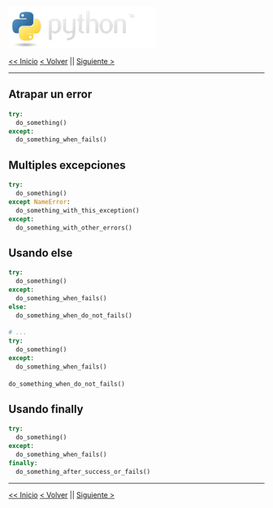 <img src="../assets/img/python-logo.png" />

[<< Inicio](./README.md) [< Volver](./README.md) || [Siguiente >](./raise-error.md)

---

## Atrapar un error

```python
try:
  do_something()
except:
  do_something_when_fails()
```

## Multiples excepciones

```python
try:
  do_something()
except NameError:
  do_something_with_this_exception()
except:
  do_something_with_other_errors()
```

## Usando else

```python
try:
  do_something()
except:
  do_something_when_fails()
else:
  do_something_when_do_not_fails()

# ...
try:
  do_something()
except:
  do_something_when_fails()

do_something_when_do_not_fails()

```

## Usando finally

```python
try:
  do_something()
except:
  do_something_when_fails()
finally:
  do_something_after_success_or_fails()
```

---

[<< Inicio](./README.md) [< Volver](./README.md) || [Siguiente >](./raise-error.md)
